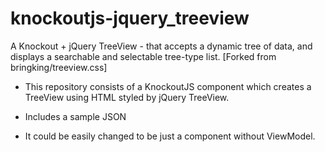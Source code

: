 # knockoutjs-jquery_treeview
A Knockout + jQuery TreeView - that accepts a dynamic tree of data, and displays a searchable and selectable tree-type list. [Forked from bringking/treeview.css]



* This repository consists of a KnockoutJS component which creates a TreeView using HTML styled by jQuery TreeView. 

* Includes a sample JSON

* It could be easily changed to be just a component without ViewModel.
